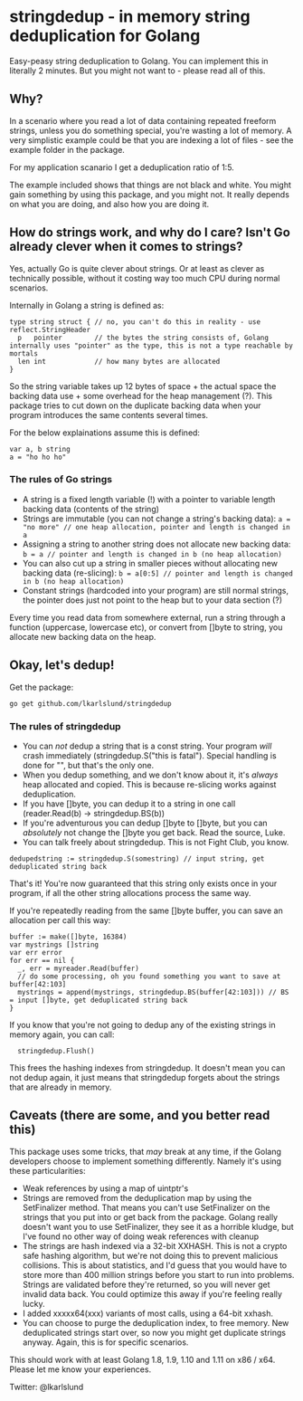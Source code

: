# stringdedup - in memory string deduplication for Golang

Easy-peasy string deduplication to Golang. You can implement this in literally 2 minutes. But you might not want to - please read all of this.

## Why?

In a scenario where you read a lot of data containing repeated freeform strings, unless you do something special, you're wasting a lot of memory. A very simplistic example could be that you are indexing a lot of files - see the example folder in the package.

For my application scanario I get a deduplication ratio of 1:5. 

The example included shows that things are not black and white. You might gain something by using this package, and you might not. It really depends on what you are doing, and also how you are doing it.

## How do strings work, and why do I care? Isn't Go already clever when it comes to strings?

Yes, actually Go is quite clever about strings. Or at least as clever as technically possible, without it costing way too much CPU during normal scenarios.

Internally in Golang a string is defined as:

```
type string struct { // no, you can't do this in reality - use reflect.StringHeader
  p   pointer        // the bytes the string consists of, Golang internally uses "pointer" as the type, this is not a type reachable by mortals
  len int            // how many bytes are allocated
}
```
So the string variable takes up 12 bytes of space + the actual space the backing data use + some overhead for the heap management (?). This package tries to cut down on the duplicate backing data when your program introduces the same contents several times.

For the below explainations assume this is defined:
```
var a, b string
a = "ho ho ho"
```
### The rules of Go strings
- A string is a fixed length variable (!) with a pointer to variable length backing data (contents of the string)
- Strings are immutable (you can not change a string's backing data): `a = "no more" // one heap allocation, pointer and length is changed in a`
- Assigning a string to another string does not allocate new backing data: `b = a // pointer and length is changed in b (no heap allocation)`
- You can also cut up a string in smaller pieces without allocating new backing data (re-slicing): `b = a[0:5] // pointer and length is changed in b (no heap allocation)`
- Constant strings (hardcoded into your program) are still normal strings, the pointer does just not point to the heap but to your data section (?)

Every time you read data from somewhere external, run a string through a function (uppercase, lowercase etc), or convert from []byte to string, you allocate new backing data on the heap. 

## Okay, let's dedup!

Get the package:
```
go get github.com/lkarlslund/stringdedup
```

### The rules of stringdedup
- You can *not* dedup a string that is a const string. Your program *will* crash immediately (stringdedup.S("this is fatal"). Special handling is done for "", but that's the only one.
- When you dedup something, and we don't know about it, it's *always* heap allocated and copied. This is because re-slicing works against deduplication.
- If you have []byte, you can dedup it to a string in one call (reader.Read(b) -> stringdedup.BS(b))
- If you're adventurous you can dedup []byte to []byte, but you can *absolutely* not change the []byte you get back. Read the source, Luke.
- You can talk freely about stringdedup. This is not Fight Club, you know.

```
dedupedstring := stringdedup.S(somestring) // input string, get deduplicated string back
```
That's it! You're now guaranteed that this string only exists once in your program, if all the other string allocations process the same way.

If you're repeatedly reading from the same []byte buffer, you can save an allocation per call this way:
```
buffer := make([]byte, 16384)
var mystrings []string
var err error
for err == nil {
  _, err = myreader.Read(buffer)
  // do some processing, oh you found something you want to save at buffer[42:103]
  mystrings = append(mystrings, stringdedup.BS(buffer[42:103])) // BS = input []byte, get deduplicated string back
} 
```
If you know that you're not going to dedup any of the existing strings in memory again, you can call:
```
  stringdedup.Flush()
```
This frees the hashing indexes from stringdedup. It doesn't mean you can not dedup again, it just means that stringdedup forgets about the strings that are already in memory.

## Caveats (there are some, and you better read this)

This package uses some tricks, that *may* break at any time, if the Golang developers choose to implement something differently. Namely it's using these particularities:

- Weak references by using a map of uintptr's
- Strings are removed from the deduplication map by using the SetFinalizer method. That means you can't use SetFinalizer on the strings that you put into or get back from the package. Golang really doesn't want you to use SetFinalizer, they see it as a horrible kludge, but I've found no other way of doing weak references with cleanup
- The strings are hash indexed via a 32-bit XXHASH. This is not a crypto safe hashing algorithm, but we're not doing this to prevent malicious collisions. This is about statistics, and I'd guess that you would have to store more than 400 million strings before you start to run into problems. Strings are validated before they're returned, so you will never get invalid data back. You could optimize this away if you're feeling really lucky.
- I added xxxxx64(xxx) variants of most calls, using a 64-bit xxhash.
- You can choose to purge the deduplication index, to free memory. New deduplicated strings start over, so now you might get duplicate strings anyway. Again, this is for specific scenarios.

This should work with at least Golang 1.8, 1.9, 1.10 and 1.11 on x86 / x64. Please let me know your experiences.

Twitter: @lkarlslund